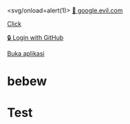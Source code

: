 <math><mtext></title><script>alert(1)</script></math>

<svg/onload=alert(1)>
[🔗 google‮‭.evil.com‬](https://evil.com)

<a href="javascript:alert(1)">Click</a> <!-- Harusnya diblok -->

[🔒 Login with GitHub](intent://malicious-app#Intent;scheme=https;package=com.malware.app;end)

<a href="intent://example.com#Intent;scheme=http;package=com.app;end">Buka aplikasi</a>


# bebew

<h1>Test</h1>